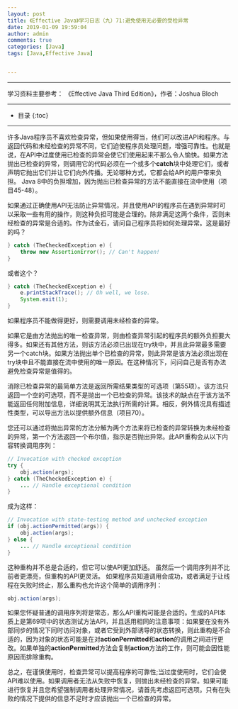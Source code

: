 ```yaml
---
layout: post
title: 《Effective Java》学习日志（九）71:避免使用无必要的受检异常
date: 2019-01-09 19:59:04
author: admin
comments: true
categories: [Java]
tags: [Java,Effective Java]


---
```


<!-- more -->

------

学习资料主要参考： 《Effective Java Third Edition》，作者：Joshua Bloch

------




* 目录
{:toc}

------

许多Java程序员不喜欢检查异常，但如果使用得当，他们可以改进API和程序。与返回代码和未经检查的异常不同，它们迫使程序员处理问题，增强可靠性。也就是说，在API中过度使用已检查的异常会使它们使用起来不那么令人愉快。如果方法抛出已检查的异常，则调用它的代码必须在一个或多个**catch**块中处理它们，或者声明它抛出它们并让它们向外传播。无论哪种方式，它都会给API的用户带来负担。 Java 8中的负担增加，因为抛出已检查异常的方法不能直接在流中使用（项目45-48）。

如果通过正确使用API无法防止异常情况，并且使用API的程序员在遇到异常时可以采取一些有用的操作，则这种负担可能是合理的。除非满足这两个条件，否则未经检查的异常是合适的。作为试金石，请问自己程序员将如何处理异常。这是最好的吗？

```java
} catch (TheCheckedException e) {
	throw new AssertionError(); // Can't happen!
}
```

或者这个？

```java
} catch (TheCheckedException e) {
    e.printStackTrace(); // Oh well, we lose.
    System.exit(1);
}
```

如果程序员不能做得更好，则需要调用未经检查的异常。

如果它是由方法抛出的唯一检查异常，则由检查异常引起的程序员的额外负担要大得多。如果还有其他方法，则该方法必须已出现在try块中，并且此异常最多需要另一个catch块。如果方法抛出单个已检查的异常，则此异常是该方法必须出现在try块中且不能直接在流中使用的唯一原因。在这种情况下，问问自己是否有办法避免检查异常是值得的。

消除已检查异常的最简单方法是返回所需结果类型的可选项（第55项）。该方法只返回一个空的可选项，而不是抛出一个已检查的异常。该技术的缺点在于该方法不能返回任何附加信息，详细说明其无法执行所需的计算。相反，例外情况具有描述性类型，可以导出方法以提供额外信息（项目70）。

您还可以通过将抛出异常的方法分解为两个方法来将已检查的异常转换为未经检查的异常，第一个方法返回一个布尔值，指示是否抛出异常。此API重构会从以下内容转换调用序列：

```java
// Invocation with checked exception
try {
	obj.action(args);
} catch (TheCheckedException e) {
	... // Handle exceptional condition
}
```

成为这样：

```java
// Invocation with state-testing method and unchecked exception
if (obj.actionPermitted(args)) {
	obj.action(args);
} else {
	... // Handle exceptional condition
}
```

这种重构并不总是合适的，但它可以使API更加舒适。 虽然后一个调用序列并不比前者更漂亮，但重构的API更灵活。 如果程序员知道调用会成功，或者满足于让线程在失败时终止，那么重构也允许这个简单的调用序列：

```java
obj.action(args);
```

如果您怀疑普通的调用序列将是常态，那么API重构可能是合适的。生成的API本质上是第69项中的状态测试方法API，并且适用相同的注意事项：如果要在没有外部同步的情况下同时访问对象，或者它受到外部诱导的状态转换，则此重构是不合适的，因为对象的状态可能是在对**actionPermitted**和**action**的调用之间进行更改。如果单独的**actionPermitted**方法会复制**action**方法的工作，则可能会因性能原因而排除重构。

总之，在谨慎使用时，检查异常可以提高程序的可靠性;当过度使用时，它们会使API难以使用。如果调用者无法从失败中恢复，则抛出未经检查的异常。如果可能进行恢复并且您希望强制调用者处理异常情况，请首先考虑返回可选项。只有在失败的情况下提供的信息不足时才应该抛出一个已检查的异常。







